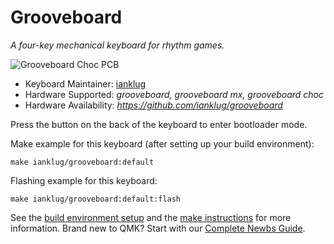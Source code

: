 # Grooveboard

*A four-key mechanical keyboard for rhythm games.*

![Grooveboard Choc PCB](https://i.imgur.com/bqnpp9g.jpg)

* Keyboard Maintainer: [ianklug](https://github.com/ianklug)
* Hardware Supported: *grooveboard, grooveboard mx, grooveboard choc*
* Hardware Availability: *https://github.com/ianklug/grooveboard*

Press the button on the back of the keyboard to enter bootloader mode.

Make example for this keyboard (after setting up your build environment):

    make ianklug/grooveboard:default

Flashing example for this keyboard:

    make ianklug/grooveboard:default:flash

See the [build environment setup](https://docs.qmk.fm/#/getting_started_build_tools) and the [make instructions](https://docs.qmk.fm/#/getting_started_make_guide) for more information. Brand new to QMK? Start with our [Complete Newbs Guide](https://docs.qmk.fm/#/newbs).
